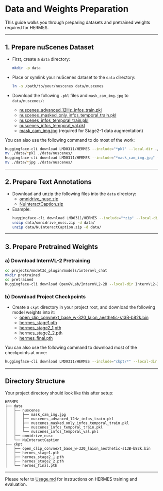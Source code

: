# Data and Weights Preparation

This guide walks you through preparing datasets and pretrained weights required for HERMES.

---

## 1. Prepare nuScenes Dataset

- First, create a `data` directory:
  ```bash
  mkdir -p data
  ```
  
- Place or symlink your nuScenes dataset to the `data` directory:
  ```bash
  ln -s /path/to/your/nuscenes data/nuscenes
  ```
  
- Download the following `.pkl` files and `mask_cam_img.jpg` to `data/nuscenes/`:
  - [nuscenes_advanced_12Hz_infos_train.pkl](https://huggingface.co/LMD0311/HERMES/blob/main/data/nuscenes_advanced_12Hz_infos_train.pkl)
  - [nuscenes_masked_only_infos_temporal_train.pkl](https://huggingface.co/LMD0311/HERMES/blob/main/data/nuscenes_masked_only_infos_temporal_train.pkl)
  - [nuscenes_infos_temporal_train.pkl](https://huggingface.co/LMD0311/HERMES/blob/main/data/nuscenes_infos_temporal_train.pkl)
  - [nuscenes_infos_temporal_val.pkl](https://huggingface.co/LMD0311/HERMES/blob/main/data/nuscenes_infos_temporal_val.pkl)
  - [mask_cam_img.jpg](https://huggingface.co/LMD0311/HERMES/blob/main/data/mask_cam_img.jpg)  (required for Stage2-1 data augmentation)

You can also use the following command to do most of the work:
```bash
huggingface-cli download LMD0311/HERMES --include="*pkl" --local-dir ./
mv ./data/*pkl ./data/nuscenes/
huggingface-cli download LMD0311/HERMES --include="*mask_cam_img.jpg" --local-dir ./
mv ./data/*jpg ./data/nuscenes/
```

---

## 2. Prepare Text Annotations

- Download and unzip the following files into the `data` directory:
  - [omnidrive_nusc.zip](https://huggingface.co/LMD0311/HERMES/blob/main/data/omnidrive_nusc.zip)
  - [NuInteractCaption.zip](https://huggingface.co/LMD0311/HERMES/blob/main/data/data/NuInteractCaption.zip)
- Example:
  ```bash
  huggingface-cli download LMD0311/HERMES --include="*zip" --local-dir ./
  unzip data/omnidrive_nusc.zip -d data/
  unzip data/NuInteractCaption.zip -d data/
  ```

---

## 3. Prepare Pretrained Weights

### a) Download InternVL-2 Pretraining

```bash
cd projects/mmdet3d_plugin/models/internvl_chat
mkdir pretrained
cd pretrained
huggingface-cli download OpenGVLab/InternVL2-2B --local-dir InternVL2-2B
```

### b) Download Project Checkpoints

- Create a `ckpt` directory in your project root, and download the following model weights into it:
  - [open_clip_convnext_base_w-320_laion_aesthetic-s13B-b82k.bin](https://huggingface.co/LMD0311/HERMES/blob/main/ckpt/open_clip_convnext_base_w-320_laion_aesthetic-s13B-b82k.bin)
  - [hermes_stage1.pth](https://huggingface.co/LMD0311/HERMES/blob/main/ckpt/hermes_stage1.pth)
  - [hermes_stage2_1.pth](https://huggingface.co/LMD0311/HERMES/blob/main/ckpt/hermes_stage2_1.pth)
  - [hermes_stage2_2.pth](https://huggingface.co/LMD0311/HERMES/blob/main/ckpt/hermes_stage2_2.pth)
  - [hermes_final.pth](https://huggingface.co/LMD0311/HERMES/blob/main/ckpt/hermes_final.pth)
  

You can also use the following command to download most of the checkpoints at once:
```bash
huggingface-cli download LMD0311/HERMES --include="ckpt/*" --local-dir ./
```
---

## Directory Structure

Your project directory should look like this after setup:

```
HERMES
├── data
│   ├── nuscenes
│   │   ├── mask_cam_img.jpg
│   │   ├── nuscenes_advanced_12Hz_infos_train.pkl
│   │   ├── nuscenes_masked_only_infos_temporal_train.pkl
│   │   ├── nuscenes_infos_temporal_train.pkl
│   │   └── nuscenes_infos_temporal_val.pkl
│   ├── omnidrive_nusc
│   └── NuInteractCaption
├── ckpt
│   ├── open_clip_convnext_base_w-320_laion_aesthetic-s13B-b82k.bin
│   ├── hermes_stage1.pth
│   ├── hermes_stage2_1.pth
│   ├── hermes_stage2_2.pth
│   └── hermes_final.pth
```

---
Please refer to [Usage.md](./Usage.md) for instructions on HERMES training and evaluation.
